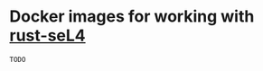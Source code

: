 # Docker images for working with [rust-seL4](https://github.com/coliasgroup/rust-seL4)

```
TODO
```
